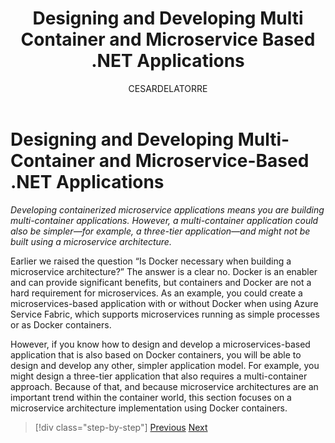 ﻿---
title: Designing and Developing Multi Container and Microservice Based .NET Applications
description: .NET Microservices Architecture for Containerized .NET Applications | Designing and Developing Multi Container and Microservice Based .NET Applications
author: CESARDELATORRE
ms.author: wiwagn
ms.date: 05/26/2017
---
# Designing and Developing Multi-Container and Microservice-Based .NET Applications

*Developing containerized microservice applications means you are building multi-container applications. However, a multi-container application could also be simpler—for example, a three-tier application—and might not be built using a microservice architecture.*

Earlier we raised the question “Is Docker necessary when building a microservice architecture?” The answer is a clear no. Docker is an enabler and can provide significant benefits, but containers and Docker are not a hard requirement for microservices. As an example, you could create a microservices-based application with or without Docker when using Azure Service Fabric, which supports microservices running as simple processes or as Docker containers.

However, if you know how to design and develop a microservices-based application that is also based on Docker containers, you will be able to design and develop any other, simpler application model. For example, you might design a three-tier application that also requires a multi-container approach. Because of that, and because microservice architectures are an important trend within the container world, this section focuses on a microservice architecture implementation using Docker containers.


>[!div class="step-by-step"]
[Previous](../containerize-net-framework-applications/index.md)
[Next](microservice-application-design.md)
